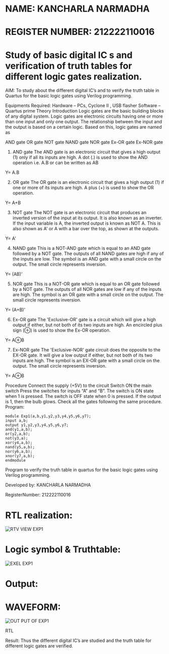 # NAME: KANCHARLA NARMADHA
# REGISTER NUMBER: 212222110016

# Study of basic digital IC s and verification of truth tables for different logic gates realization.
 AIM:
To study about the different digital IC’s and to verify the truth table in Quartus for the basic logic gates using Verilog programming.

Equipments Required:
Hardware – PCs, Cyclone II , USB flasher
Software – Quartus prime
Theory
Introduction
Logic gates are the basic building blocks of any digital system. Logic gates are electronic circuits having one or more than one input and only one output. The relationship between the input and the output is based on a certain logic. Based on this, logic gates are named as

AND gate
OR gate
NOT gate
NAND gate
NOR gate
Ex-OR gate
Ex-NOR gate
1) AND gate
The AND gate is an electronic circuit that gives a high output (1) only if all its inputs are high. A dot (.) is used to show the AND operation i.e. A.B or can be written as AB

Y= A.B

2) OR gate
The OR gate is an electronic circuit that gives a high output (1) if one or more of its inputs are high. A plus (+) is used to show the OR operation.

Y= A+B

3) NOT gate
The NOT gate is an electronic circuit that produces an inverted version of the input at its output. It is also known as an inverter. If the input variable is A, the inverted output is known as NOT A. This is also shown as A' or A with a bar over the top, as shown at the outputs.

Y= A'

4) NAND gate
This is a NOT-AND gate which is equal to an AND gate followed by a NOT gate. The outputs of all NAND gates are high if any of the inputs are low. The symbol is an AND gate with a small circle on the output. The small circle represents inversion.

Y= (AB)’

5) NOR gate
This is a NOT-OR gate which is equal to an OR gate followed by a NOT gate. The outputs of all NOR gates are low if any of the inputs are high. The symbol is an OR gate with a small circle on the output. The small circle represents inversion.

Y= (A+B)’

6) Ex-OR gate
The 'Exclusive-OR' gate is a circuit which will give a high output if either, but not both of its two inputs are high. An encircled plus sign (⊕) is used to show the Ex-OR operation.

Y= A⊕B

7) Ex-NOR gate
The 'Exclusive-NOR' gate circuit does the opposite to the EX-OR gate. It will give a low output if either, but not both of its two inputs are high. The symbol is an EX-OR gate with a small circle on the output. The small circle represents inversion.

Y= A⊕B

Procedure
Connect the supply (+5V) to the circuit
Switch ON the main switch
Press the switches for inputs “A” and “B”. The switch is ON state when 1 is pressed. The switch is OFF state when 0 is pressed.
If the output is 1, then the bulb glows.
Check all the gates following the same procedure.
Program:
```
module Exp1(a,b,y1,y2,y3,y4,y5,y6,y7);
input a,b;
output y1,y2,y3,y4,y5,y6,y7;
and(y1,a,b);
or(y2,a,b);
not(y3,a);
xor(y4,a,b);
nand(y5,a,b);
nor(y6,a,b);
xnor(y7,a,b);
endmodule
```

Program to verify the truth table in quartus for the basic logic gates using Verilog programming.

Developed by: KANCHARLA NARMADHA

RegisterNumber:  212222110016

# RTL realization:

![RTV VIEW EXP1](https://github.com/kancharlaNarmadha/Study-of-basic-digital-IC-s-and-verification-of-truth-tables-for-different-logic-gates-realization-/assets/119559316/e6e9b4ff-049a-4266-bf7b-dec8a00b9530)


# Logic symbol & Truthtable:

![EXEL EXP1](https://github.com/kancharlaNarmadha/Study-of-basic-digital-IC-s-and-verification-of-truth-tables-for-different-logic-gates-realization-/assets/119559316/a9ac28dd-da20-48f6-9293-6ebfbb418f85)


# Output:

# WAVEFORM:

![OUT PUT OF EXP1](https://github.com/kancharlaNarmadha/Study-of-basic-digital-IC-s-and-verification-of-truth-tables-for-different-logic-gates-realization-/assets/119559316/ac3e80de-a06f-4cca-adaf-8c476f330a91)


RTL

Result:
Thus the different digital IC’s are studied and the truth table for different logic gates are verified.
